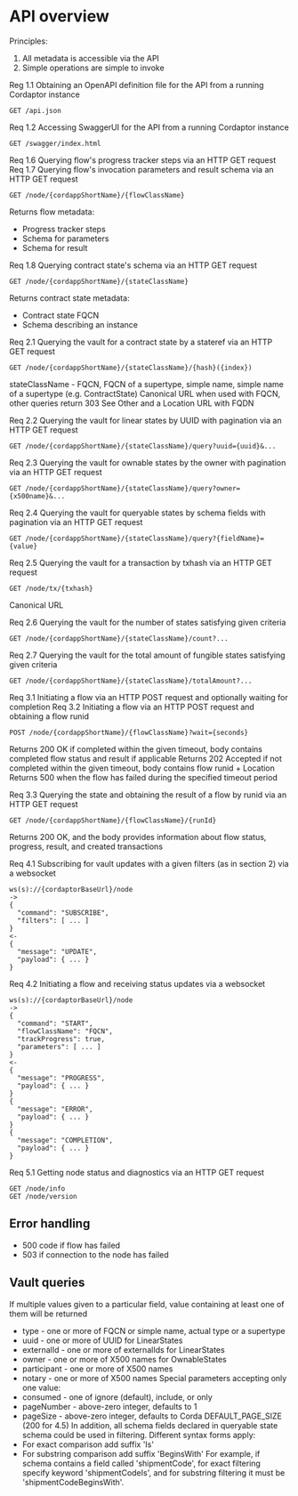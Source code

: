 # API overview

Principles:
1. All metadata is accessible via the API
2. Simple operations are simple to invoke

Reg 1.1 Obtaining an OpenAPI definition file for the API from a running Cordaptor instance
```
GET /api.json
```

Req 1.2 Accessing SwaggerUI for the API from a running Cordaptor instance
```
GET /swagger/index.html
```

Req 1.6 Querying flow's progress tracker steps via an HTTP GET request
Req 1.7 Querying flow's invocation parameters and result schema via an HTTP GET request
```
GET /node/{cordappShortName}/{flowClassName}
```
Returns flow metadata:
* Progress tracker steps
* Schema for parameters
* Schema for result

Req 1.8 Querying contract state's schema via an HTTP GET request
```
GET /node/{cordappShortName}/{stateClassName}
```
Returns contract state metadata:
* Contract state FQCN
* Schema describing an instance

Req 2.1 Querying the vault for a contract state by a stateref via an HTTP GET request
```
GET /node/{cordappShortName}/{stateClassName}/{hash}({index})
```
stateClassName - FQCN, FQCN of a supertype, simple name, simple name of a supertype (e.g. ContractState)
Canonical URL when used with FQCN, other queries return 303 See Other and a Location URL with FQDN

Req 2.2 Querying the vault for linear states by UUID with pagination via an HTTP GET request
```
GET /node/{cordappShortName}/{stateClassName}/query?uuid={uuid}&...
```

Req 2.3 Querying the vault for ownable states by the owner with pagination via an HTTP GET request
```
GET /node/{cordappShortName}/{stateClassName}/query?owner={x500name}&...
```

Req 2.4 Querying the vault for queryable states by schema fields with pagination via an HTTP GET request
```
GET /node/{cordappShortName}/{stateClassName}/query?{fieldName}={value}
```

Req 2.5 Querying the vault for a transaction by txhash via an HTTP GET request
```
GET /node/tx/{txhash}
```
Canonical URL

Req 2.6 Querying the vault for the number of states satisfying given criteria
```
GET /node/{cordappShortName}/{stateClassName}/count?...
```

Req 2.7 Querying the vault for the total amount of fungible states satisfying given criteria
```
GET /node/{cordappShortName}/{stateClassName}/totalAmount?...
```

Req 3.1 Initiating a flow via an HTTP POST request and optionally waiting for completion
Req 3.2 Initiating a flow via an HTTP POST request and obtaining a flow runid
```
POST /node/{cordappShortName}/{flowClassName}?wait={seconds}
```
Returns 200 OK if completed within the given timeout, body contains completed flow status and result if applicable
Returns 202 Accepted if not completed within the given timeout, body contains flow runid + Location
Returns 500 when the flow has failed during the specified timeout period

Req 3.3 Querying the state and obtaining the result of a flow by runid via an HTTP GET request
```
GET /node/{cordappShortName}/{flowClassName}/{runId}
```
Returns 200 OK, and the body provides information about flow status, progress, result, and created transactions

Req 4.1 Subscribing for vault updates with a given filters (as in section 2) via a websocket
```
ws(s)://{cordaptorBaseUrl}/node
->
{
  "command": "SUBSCRIBE",
  "filters": [ ... ]
}
<-
{
  "message": "UPDATE",
  "payload": { ... }
}
```

Req 4.2 Initiating a flow and receiving status updates via a websocket
```
ws(s)://{cordaptorBaseUrl}/node
->
{
  "command": "START",
  "flowClassName": "FQCN",
  "trackProgress": true,
  "parameters": [ ... ]
}
<-
{
  "message": "PROGRESS",
  "payload": { ... }
}
{
  "message": "ERROR",
  "payload": { ... }
}
{
  "message": "COMPLETION",
  "payload": { ... }
}
```

Req 5.1 Getting node status and diagnostics via an HTTP GET request
```
GET /node/info
GET /node/version
```

## Error handling
* 500 code if flow has failed
* 503 if connection to the node has failed

## Vault queries
If multiple values given to a particular field, value containing at least one of them will be returned 
* type - one or more of FQCN or simple name, actual type or a supertype
* uuid - one or more of UUID for LinearStates
* externalId - one or more of externalIds for LinearStates
* owner - one or more of X500 names for OwnableStates
* participant - one or more of X500 names
* notary - one or more of X500 names
Special parameters accepting only one value:
* consumed - one of ignore (default), include, or only
* pageNumber - above-zero integer, defaults to 1
* pageSize - above-zero integer, defaults to Corda DEFAULT_PAGE_SIZE (200 for 4.5)
In addition, all schema fields declared in queryable state schema could be used in filtering.
Different syntax forms apply:
* For exact comparison add suffix 'Is'
* For substring comparison add suffix 'BeginsWith'
For example, if schema contains a field called 'shipmentCode', for exact filtering specify keyword 'shipmentCodeIs',
and for substring filtering it must be 'shipmentCodeBeginsWith'.
